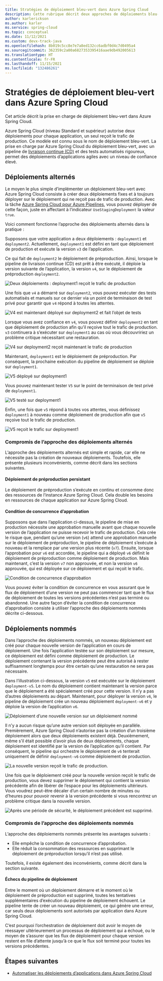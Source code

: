 ```yaml
---
title: Stratégies de déploiement bleu-vert dans Azure Spring Cloud
description: Cette rubrique décrit deux approches de déploiements bleu-vert dans Azure Spring Cloud.
author: karlerickson
ms.author: karler
ms.service: spring-cloud
ms.topic: conceptual
ms.date: 11/12/2021
ms.custom: devx-track-java
ms.openlocfilehash: 8b019c5cc8e7e7a8ed132cc6adbf0d4c7d0495a4
ms.sourcegitcommit: 362359c2a00a6827353395416aae9db492005613
ms.translationtype: HT
ms.contentlocale: fr-FR
ms.lasthandoff: 11/15/2021
ms.locfileid: "132486261"
---
```

# <a name="blue-green-deployment-strategies-in-azure-spring-cloud"></a>Stratégies de déploiement bleu-vert dans Azure Spring Cloud

Cet article décrit la prise en charge de déploiement bleu-vert dans Azure Spring Cloud.

Azure Spring Cloud (niveau Standard et supérieur) autorise deux déploiements pour chaque application, un seul reçoit le trafic de production. Ce modèle est connu sous le nom de déploiement bleu-vert. La prise en charge par Azure Spring Cloud du déploiement bleu-vert, avec un pipeline de [livraison continue (CD)](/devops/deliver/what-is-continuous-delivery) et des tests automatisés rigoureux, permet des déploiements d’applications agiles avec un niveau de confiance élevé.

## <a name="alternating-deployments"></a>Déploiements alternés

Le moyen le plus simple d’implémenter un déploiement bleu-vert avec Azure Spring Cloud consiste à créer deux déploiements fixes et à toujours déployer sur le déploiement qui ne reçoit pas de trafic de production. Avec la tâche [Azure Spring Cloud pour Azure Pipelines](/azure/devops/pipelines/tasks/deploy/azure-spring-cloud), vous pouvez déployer de cette façon, juste en affectant à l’indicateur `UseStagingDeployment` la valeur `true`.

Voici comment fonctionne l’approche des déploiements alternés dans la pratique :

Supposons que votre application a deux déploiements : `deployment1` et `deployment2`. Actuellement, `deployment1` est défini en tant que déploiement de production et exécute la version `v3` de l’application.

Ce qui fait de `deployment2` le déploiement de préproduction. Ainsi, lorsque le pipeline de livraison continue (CD) est prêt à être exécuté, il déploie la version suivante de l’application, la version `v4`, sur le déploiement de préproduction `deployment2`.

![Deux déploiements : deployment1 reçoit le trafic de production](media/spring-cloud-blue-green-patterns/alternating-deployments-1.png)

Une fois que `v4` a démarré sur `deployment2`, vous pouvez exécuter des tests automatisés et manuels sur ce dernier via un point de terminaison de test privé pour garantir que `v4` répond à toutes les attentes.

![V4 est maintenant déployé sur deployment2 et fait l’objet de tests](media/spring-cloud-blue-green-patterns/alternating-deployments-2.png)

Lorsque vous avez confiance en `v4`, vous pouvez définir `deployment2` en tant que déploiement de production afin qu’il reçoive tout le trafic de production. `v3` continuera à s’exécuter sur `deployment1` au cas où vous découvririez un problème critique nécessitant une restauration.

![V4 sur deployment2 reçoit maintenant le trafic de production](media/spring-cloud-blue-green-patterns/alternating-deployments-3.png)

Maintenant, `deployment1` est le déploiement de préproduction. Par conséquent, la prochaine exécution du pipeline de déploiement se déploie sur `deployment1`.

![V5 déployé sur deployment1](media/spring-cloud-blue-green-patterns/alternating-deployments-4.png)

Vous pouvez maintenant tester `V5` sur le point de terminaison de test privé de `deployment1`.

![V5 testé sur deployment1](media/spring-cloud-blue-green-patterns/alternating-deployments-5.png)

Enfin, une fois que `v5` répond à toutes vos attentes, vous définissez `deployment1` à nouveau comme déploiement de production afin que `v5` reçoive tout le trafic de production.

![V5 reçoit le trafic sur deployment1](media/spring-cloud-blue-green-patterns/alternating-deployments-6.png)

### <a name="tradeoffs-of-the-alternating-deployments-approach"></a>Compromis de l’approche des déploiements alternés

L’approche des déploiements alternés est simple et rapide, car elle ne nécessite pas la création de nouveaux déploiements. Toutefois, elle présente plusieurs inconvénients, comme décrit dans les sections suivantes.

#### <a name="persistent-staging-deployment"></a>Déploiement de préproduction persistant

Le déploiement de préproduction s’exécute en continu et consomme donc des ressources de l’instance Azure Spring Cloud. Cela double les besoins en ressources de chaque application sur Azure Spring Cloud.

#### <a name="the-approval-race-condition"></a>Condition de concurrence d’approbation

Supposons que dans l’application ci-dessus, le pipeline de mise en production nécessite une approbation manuelle avant que chaque nouvelle version de l’application ne puisse recevoir le trafic de production. Cela crée le risque que, pendant qu’une version (`v6`) attend une approbation manuelle sur le déploiement de préproduction, le pipeline de déploiement s’exécute à nouveau et la remplace par une version plus récente (`v7`). Ensuite, lorsque l’approbation pour `v6` est accordée, le pipeline qui a déployé `v6` définit le déploiement de préproduction comme déploiement de production. Mais maintenant, c’est la version `v7` non approuvée, et non la version `v6` approuvée, qui est déployée sur ce déploiement et qui reçoit le trafic.

![Condition de concurrence d’approbation](media/spring-cloud-blue-green-patterns/alternating-deployments-race-condition.png)

Vous pouvez éviter la condition de concurrence en vous assurant que le flux de déploiement d’une version ne peut pas commencer tant que le flux de déploiement de toutes les versions précédentes n’est pas terminé ou abandonné. Une autre façon d’éviter la condition de concurrence d’approbation consiste à utiliser l’approche des déploiements nommés décrite ci-dessous.

## <a name="named-deployments"></a>Déploiements nommés

Dans l’approche des déploiements nommés, un nouveau déploiement est créé pour chaque nouvelle version de l’application en cours de déploiement. Une fois l’application testée sur son déploiement sur mesure, ce déploiement est défini comme déploiement de production. Le déploiement contenant la version précédente peut être autorisé à rester suffisamment longtemps pour être certain qu’une restauration ne sera pas nécessaire.

Dans l’illustration ci-dessous, la version `v5` est exécutée sur le déploiement `deployment-v5`. Le nom du déploiement contient maintenant la version parce que le déploiement a été spécialement créé pour cette version. Il n’y a pas d’autres déploiements au départ. Maintenant, pour déployer la version `v6`, le pipeline de déploiement crée un nouveau déploiement `deployment-v6` et y déploie la version de l’application `v6`.

![Déploiement d’une nouvelle version sur un déploiement nommé](media/spring-cloud-blue-green-patterns/named-deployment-1.png)

Il n’y a aucun risque qu’une autre version soit déployée en parallèle. Premièrement, Azure Spring Cloud n’autorise pas la création d’un troisième déploiement alors que deux déploiements existent déjà. Deuxièmement, même s’il était possible d’avoir plus de deux déploiements, chaque déploiement est identifié par la version de l’application qu’il contient. Par conséquent, le pipeline qui orchestre le déploiement de `v6` tenterait uniquement de définir `deployment-v6` comme déploiement de production.

![La nouvelle version reçoit le trafic de production.](media/spring-cloud-blue-green-patterns/named-deployment-2.png)

Une fois que le déploiement créé pour la nouvelle version reçoit le trafic de production, vous devez supprimer le déploiement qui contient la version précédente afin de libérer de l’espace pour les déploiements ultérieurs. Vous voudrez peut-être décaler d’un certain nombre de minutes ou d’heures pour pouvoir revenir à la version précédente si vous rencontrez un problème critique dans la nouvelle version.

![Après une période de sécurité, le déploiement précédent est supprimé.](media/spring-cloud-blue-green-patterns/named-deployment-3.png)

### <a name="tradeoffs-of-the-named-deployments-approach"></a>Compromis de l’approche des déploiements nommés

L’approche des déploiements nommés présente les avantages suivants :

* Elle empêche la condition de concurrence d’approbation.
* Elle réduit la consommation des ressources en supprimant le déploiement de préproduction lorsqu’il n’est pas utilisé.

Toutefois, il existe également des inconvénients, comme décrit dans la section suivante.

#### <a name="deployment-pipeline-failures"></a>Échecs du pipeline de déploiement

Entre le moment où un déploiement démarre et le moment où le déploiement de préproduction est supprimé, toutes les tentatives supplémentaires d’exécution du pipeline de déploiement échouent. Le pipeline tente de créer un nouveau déploiement, ce qui génère une erreur, car seuls deux déploiements sont autorisés par application dans Azure Spring Cloud.

C’est pourquoi l’orchestration de déploiement doit avoir le moyen de réessayer ultérieurement un processus de déploiement qui a échoué, ou le moyen de s’assurer que les flux de déploiement pour chaque version restent en file d’attente jusqu’à ce que le flux soit terminé pour toutes les versions précédentes.

## <a name="next-steps"></a>Étapes suivantes

* [Automatiser les déploiements d’applications dans Azure Spring Cloud](./how-to-cicd.md)
